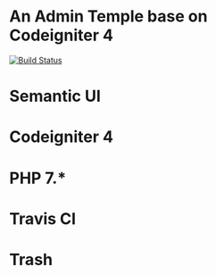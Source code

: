 # An Admin Temple base on Codeigniter 4

[![Build Status](https://travis-ci.org/wuzheng40/ci4t.svg)](https://travis-ci.org/wuzheng40/ci4t)

# Semantic UI

# Codeigniter 4

# PHP 7.*

# Travis CI

# Trash
